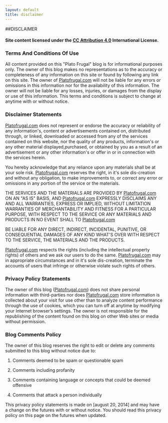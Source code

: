 ```yaml
---
layout: default
title: disclaimer
---
```



##DISCLAIMER

<h4>Site content licensed under the <a target="_blank" rel="license" href="http://creativecommons.org/licenses/by/4.0/">CC Attribution 4.0</a> International License.</h4>

<p>

<h3>Terms And Conditions Of Use</h3>
<p>
All content provided on this "Plato Frugal" blog is for informational purposes only. The owner of this blog makes no representations as to the accuracy or completeness of any information on this site or found by following any link on this site.
The owner of <a href="{{ site.domain }}">Platofrugal.com</a> will not be liable for any errors or omissions in this information nor for the availability of this information. The owner will not be liable for any losses, injuries, or damages from the display or use of this information.
This terms and conditions is subject to change at anytime with or without notice.
</p>
<h3>Disclaimer Statements</h3>
<p>
<a href="{{ site.domain }}">Platofrugal.com</a> does not represent or endorse the accuracy or reliability of any information's, content or advertisements contained on, distributed through, or linked, 
downloaded or accessed from any of the services contained on this website, nor the quality of any products, information's or any other material displayed,purchased, 
or obtained by you as a result of an advertisement or any other information's or offer in or in connection with the services herein.

You hereby acknowledge that any reliance upon any materials shall be at your sole risk. <a href="{{ site.domain }}">Platofrugal.com</a> reserves the right, in it's sole dis-creation and without any obligation, 
to make improvements to, or correct any error or omissions in any portion of the service or the materials.

THE SERVICES AND THE MATERIALS ARE PROVIDED BY <a href="{{ site.domain }}">Platofrugal.com</a> ON AN "AS IS" BASIS, AND <a href="{{ site.domain }}">Platofrugal.com</a> EXPRESSLY DISCLAIMS ANY AND ALL WARRANTIES, EXPRESS OR IMPLIED, 
WITHOUT LIMITATION WARRANTIES OF MERCHANTABILITY AND FITNESS FOR A PARTICULAR PURPOSE, WITH RESPECT TO THE SERVICE OR ANY MATERIALS AND PRODUCTS IN NO EVENT SHALL TO <a href="{{ site.domain }}">Platofrugal.com</a>

BE LIABLE FOR ANY DIRECT, INDIRECT, INCIDENTAL, PUNITIVE, OR CONSEQUENTIAL DAMAGES OF ANY KIND WHAT'S OVER WITH RESPECT TO THE SERVICE, THE MATERIALS AND THE PRODUCTS.

<a href="{{ site.domain }}">Platofrugal.com</a> respects the rights (including the intellectual property rights) of others and we ask our users to do the same. 
<a href="{{ site.domain }}">Platofrugal.com</a> may in appropriate circumstances and in it's sole dis-creation, terminate the accounts of users that infringe or otherwise violate such rights of others.
</p>
<h3>Privacy Policy Statements</h3>
<p>
The owner of this blog (<a href="{{ site.domain }}">Platofrugal.com</a>) does not share personal information with third-parties nor does <a href="{{ site.domain }}">Platofrugal.com</a> store information is collected about your visit for use 
other than to analyze content performance through the use of cookies, which you can turn off at anytime by modifying your Internet browser’s settings. 
The owner is not responsible for the republishing of the content found on this blog on other Web sites or media without permission.
</p>
<h3>Blog Comments Policy</h3>
<p>
The owner of this blog reserves the right to edit or delete any comments submitted to this blog without notice due to:

1. Comments deemed to be spam or questionable spam

2. Comments including profanity

3. Comments containing language or concepts that could be deemed offensive

4. Comments that attack a person individually

This privacy policy statements is made on [august 20, 2014] and may have a change on the futures with or without notice. You should read this privacy policy on this page on the futures when updated.
</p>
